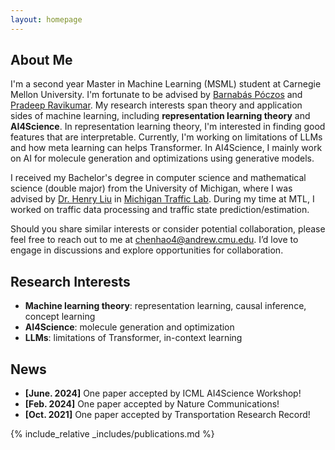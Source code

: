 ```yaml
---
layout: homepage
---
```


## About Me

I'm a second year Master in Machine Learning (MSML) student at Carnegie Mellon University. 
I'm fortunate to be advised by [Barnabás Póczos](https://www.cs.cmu.edu/~bapoczos/) and [Pradeep Ravikumar](https://www.cs.cmu.edu/~pradeepr/).
My research interests span theory and application sides of machine learning, including **representation learning theory** and **AI4Science**. 
In representation learning theory, I'm interested in finding good features that are interpretable. 
Currently, I'm working on limitations of LLMs and how meta learning can helps Transformer.
In AI4Science, I mainly work on AI for molecule generation and optimizations using generative models.

I received my Bachelor's degree in computer science and mathematical science (double major) from the University of Michigan,
where I was advised by [Dr. Henry Liu](https://cee.engin.umich.edu/people/liu-henry/) in [Michigan Traffic Lab](https://traffic.engin.umich.edu/home).
During my time at MTL, I worked on traffic data processing and traffic state prediction/estimation.

Should you share similar interests or consider potential collaboration, please feel free to reach out to me at chenhao4@andrew.cmu.edu. 
I’d love to engage in discussions and explore opportunities for collaboration.

## Research Interests
- **Machine learning theory**: representation learning, causal inference, concept learning
- **AI4Science**: molecule generation and optimization
- **LLMs**: limitations of Transformer, in-context learning

## News

- **[June. 2024]** One paper accepted by ICML AI4Science Workshop!
- **[Feb. 2024]** One paper accepted by Nature Communications!
- **[Oct. 2021]** One paper accepted by Transportation Research Record!

{% include_relative _includes/publications.md %}

[comment]: <> ({% include_relative _includes/services.md %})
